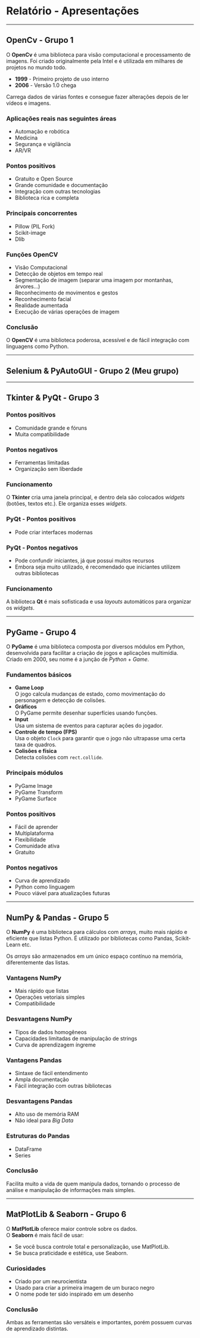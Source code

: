 # Relatório - Apresentações

---

## OpenCv - Grupo 1

O **OpenCv** é uma biblioteca para visão computacional e processamento de imagens. Foi criado originalmente pela Intel e é utilizada em milhares de projetos no mundo todo.

- **1999** - Primeiro projeto de uso interno  
- **2006** - Versão 1.0 chega

Carrega dados de várias fontes e consegue fazer alterações depois de ler vídeos e imagens.

### Aplicações reais nas seguintes áreas

- Automação e robótica
- Medicina
- Segurança e vigilância
- AR/VR

### Pontos positivos

- Gratuito e Open Source
- Grande comunidade e documentação
- Integração com outras tecnologias
- Biblioteca rica e completa

### Principais concorrentes

- Pillow (PIL Fork)
- Scikit-image
- Dlib

### Funções OpenCV

- Visão Computacional
- Detecção de objetos em tempo real
- Segmentação de imagem (separar uma imagem por montanhas, árvores…)
- Reconhecimento de movimentos e gestos
- Reconhecimento facial
- Realidade aumentada
- Execução de várias operações de imagem

### Conclusão

O **OpenCV** é uma biblioteca poderosa, acessível e de fácil integração com linguagens como Python.

---

## Selenium & PyAutoGUI - Grupo 2 (Meu grupo)

---

## Tkinter & PyQt - Grupo 3

### Pontos positivos

- Comunidade grande e fóruns
- Muita compatibilidade

### Pontos negativos

- Ferramentas limitadas
- Organização sem liberdade

### Funcionamento

O **Tkinter** cria uma janela principal, e dentro dela são colocados *widgets* (botões, textos etc.). Ele organiza esses *widgets*.

### PyQt - Pontos positivos

- Pode criar interfaces modernas

### PyQt - Pontos negativos

- Pode confundir iniciantes, já que possui muitos recursos
- Embora seja muito utilizado, é recomendado que iniciantes utilizem outras bibliotecas

### Funcionamento

A biblioteca **Qt** é mais sofisticada e usa *layouts* automáticos para organizar os *widgets*.

---

## PyGame - Grupo 4

O **PyGame** é uma biblioteca composta por diversos módulos em Python, desenvolvida para facilitar a criação de jogos e aplicações multimídia. Criado em 2000, seu nome é a junção de *Python* + *Game*.

### Fundamentos básicos

- **Game Loop**  
  O jogo calcula mudanças de estado, como movimentação do personagem e detecção de colisões.
- **Gráficos**  
  O PyGame permite desenhar superfícies usando funções.
- **Input**  
  Usa um sistema de eventos para capturar ações do jogador.
- **Controle de tempo (FPS)**  
  Usa o objeto `Clock` para garantir que o jogo não ultrapasse uma certa taxa de quadros.
- **Colisões e física**  
  Detecta colisões com `rect.collide`.

### Principais módulos

- PyGame Image
- PyGame Transform
- PyGame Surface

### Pontos positivos

- Fácil de aprender
- Multiplataforma
- Flexibilidade
- Comunidade ativa
- Gratuito

### Pontos negativos

- Curva de aprendizado
- Python como linguagem
- Pouco viável para atualizações futuras

---

## NumPy & Pandas - Grupo 5

O **NumPy** é uma biblioteca para cálculos com *arrays*, muito mais rápido e eficiente que listas Python. É utilizado por bibliotecas como Pandas, Scikit-Learn etc.

Os *arrays* são armazenados em um único espaço contínuo na memória, diferentemente das listas.

### Vantagens NumPy

- Mais rápido que listas
- Operações vetoriais simples
- Compatibilidade

### Desvantagens NumPy

- Tipos de dados homogêneos
- Capacidades limitadas de manipulação de strings
- Curva de aprendizagem íngreme

### Vantagens Pandas

- Sintaxe de fácil entendimento
- Ampla documentação
- Fácil integração com outras bibliotecas

### Desvantagens Pandas

- Alto uso de memória RAM
- Não ideal para *Big Data*

### Estruturas do Pandas

- DataFrame
- Series

### Conclusão

Facilita muito a vida de quem manipula dados, tornando o processo de análise e manipulação de informações mais simples.

---

## MatPlotLib & Seaborn - Grupo 6

O **MatPlotLib** oferece maior controle sobre os dados.  
O **Seaborn** é mais fácil de usar:  
- Se você busca controle total e personalização, use MatPlotLib.  
- Se busca praticidade e estética, use Seaborn.

### Curiosidades

- Criado por um neurocientista
- Usado para criar a primeira imagem de um buraco negro
- O nome pode ter sido inspirado em um desenho

### Conclusão

Ambas as ferramentas são versáteis e importantes, porém possuem curvas de aprendizado distintas.